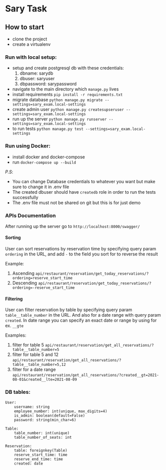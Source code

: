 # Sary Task 

## How to start
* clone the project
* create a virtualenv

### Run with local setup:
* setup and create postgresql db with these credentials:
	1. dbname: sarydb
	2. dbuser: saryuser
	3. dbpassword: sarypassword
* navigate to the main directory which `manage.py` lives
* install requirements `pip install -r requirements.txt`
* migrate database `python manage.py migrate --settings=sary_exam.local-settings`
* create admin user `python manage.py createsupseruser --settings=sary_exam.local-settings` 
* run up the server `python manage.py runserver --settings=sary_exam.local-settings`
* to run tests `python manage.py test --settings=sary_exam.local-settings`

### Run using Docker:
* install docker and docker-compose
* run `docker-compose up --build`


*P.S*: 
- You can change Database credentials to whatever you want but make sure to change it in .env file
- The created dbuser should have `createdb` role in order to run the tests successfully
- The .env file must not be shared on git but this is for just demo

### APIs Documentation
After running up the server go to `http://localhost:8000/swagger/`

#### Sorting
User can sort reservations by reservation time by specifying query param `ordering` in the URL, and add `-` to the field you sort for to reverse the result
	
Example:
1. Ascending `api/restaurant/reservation/get_today_reservations/?ordering=reserve_start_time`
2. Descending `api/restaurant/reservation/get_today_reservations/?ordering=-reserve_start_time`

#### Filtering
User can filter reservation by table by specifying query param `table__table_number` in the URL. And also for a date range with query param `created`.
In date range you can specify an exact date or range by using for ex. `__gte`

Examples:
1. filter for table 5 `api/restaurant/reservation/get_all_reservations/?table__table_number=5`
2. filter for table 5 and 12 `api/restaurant/reservation/get_all_reservations/?table__table_number=5,12`
3. filter for a date range `api/restaurant/reservation/get_all_reservations/?created__gt=2021-08-01&created__lte=2021-08-09`


### DB tables:
	User:
		username: string
		employee_number: int(unique, max_digits=4)
		is_admin: boolean(default=False)
		password: string(min_char=6)

	Table:
		table_number: int(unique)
		table_number_of_seats: int

	Reservation:
		table: foreignkey(Table)
		reserve_start_time: time
		reserve_end_time: time
		created: date
